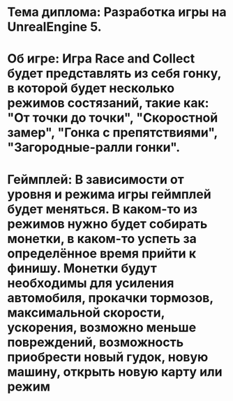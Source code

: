 # Тема диплома: Разработка игры на UnrealEngine 5.
# Об игре: Игра Race and Collect будет представлять из себя гонку, в которой будет несколько режимов состязаний, такие как: "От точки до точки", "Скоростной замер", "Гонка с препятствиями", "Загородные-ралли гонки".
# Геймплей: В зависимости от уровня и режима игры геймплей будет меняться. В каком-то из режимов нужно будет собирать монетки, в каком-то успеть за определённое время прийти к финишу. Монетки будут необходимы для усиления автомобиля, прокачки тормозов, максимальной скорости, ускорения, возможно меньше повреждений, возможность приобрести новый гудок, новую машину, открыть новую карту или режим
